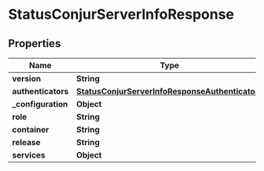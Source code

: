 

# StatusConjurServerInfoResponse


## Properties

| Name | Type | Description | Notes |
|------------ | ------------- | ------------- | -------------|
|**version** | **String** |  |  [optional] |
|**authenticators** | [**StatusConjurServerInfoResponseAuthenticators**](StatusConjurServerInfoResponseAuthenticators.md) |  |  [optional] |
|**_configuration** | **Object** |  |  [optional] |
|**role** | **String** |  |  [optional] |
|**container** | **String** |  |  [optional] |
|**release** | **String** |  |  [optional] |
|**services** | **Object** |  |  [optional] |



